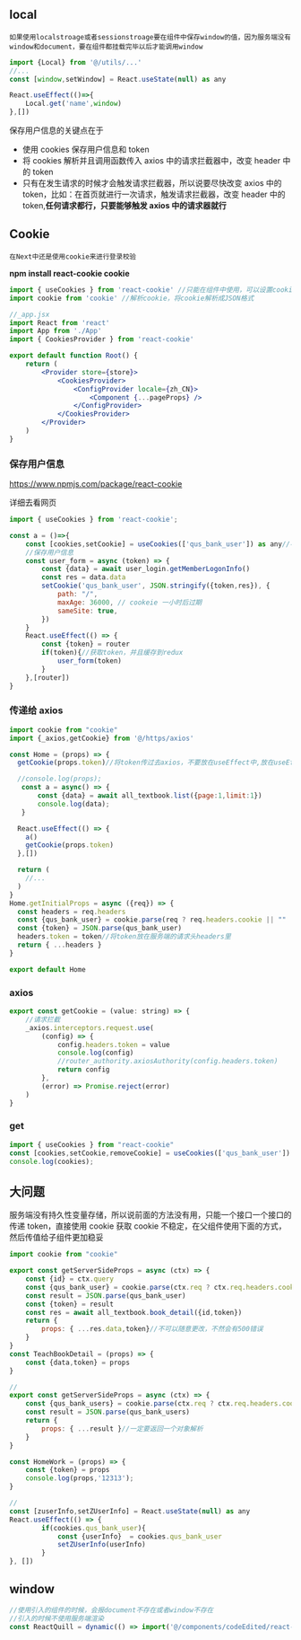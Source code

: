 ## local

`如果使用localstroage或者sessionstroage要在组件中保存window的值，因为服务端没有window和document，要在组件都挂载完毕以后才能调用window`

```jsx
import {Local} from '@/utils/...'
//...
const [window,setWindow] = React.useState(null) as any

React.useEffect(()=>{
    Local.get('name',window)
},[])
```

保存用户信息的关键点在于

- 使用 cookies 保存用户信息和 token
- 将 cookies 解析并且调用函数传入 axios 中的请求拦截器中，改变 header 中的 token
- 只有在发生请求的时候才会触发请求拦截器，所以说要尽快改变 axios 中的 token，比如：在首页就进行一次请求，触发请求拦截器，改变 header 中的 token,**任何请求都行，只要能够触发 axios 中的请求器就行**

## Cookie

`在Next中还是使用cookie来进行登录校验`

**npm install react-cookie cookie**

```jsx
import { useCookies } from 'react-cookie' //只能在组件中使用，可以设置cookie
import cookie from 'cookie' //解析cookie，将cookie解析成JSON格式

//_app.jsx
import React from 'react'
import App from './App'
import { CookiesProvider } from 'react-cookie'

export default function Root() {
	return (
		<Provider store={store}>
			<CookiesProvider>
				<ConfigProvider locale={zh_CN}>
					<Component {...pageProps} />
				</ConfigProvider>
			</CookiesProvider>
		</Provider>
	)
}
```

### 保存用户信息

https://www.npmjs.com/package/react-cookie

详细去看网页

```jsx
import { useCookies } from 'react-cookie';

const a = ()=>{
    const [cookies,setCookie] = useCookies(['qus_bank_user']) as any//不可以放在useEffect中
    //保存用户信息
    const user_form = async (token) => {
        const {data} = await user_login.getMemberLogonInfo()
        const res = data.data
        setCookie('qus_bank_user', JSON.stringify({token,res}), {
            path: "/",
            maxAge: 36000, // cookeie 一小时后过期
            sameSite: true,
        })
    }
    React.useEffect(() => {
        const {token} = router
        if(token){//获取token，并且缓存到redux
            user_form(token)
        }
    },[router])
}

```

### 传递给 axios

```jsx
import cookie from "cookie"
import {_axios,getCookie} from '@/https/axios'

const Home = (props) => {
  getCookie(props.token)//将token传过去axios，不要放在useEffect中,放在useEffect中就要等到组件挂载完毕，应该要立刻执行

  //console.log(props);
   const a = async() => {
       const {data} = await all_textbook.list({page:1,limit:1})
       console.log(data);
   }

  React.useEffect(() => {
    a()
    getCookie(props.token)
  },[])

  return (
	//...
  )
}
Home.getInitialProps = async ({req}) => {
  const headers = req.headers
  const {qus_bank_user} = cookie.parse(req ? req.headers.cookie || "" : document.cookie)//解析
  const {token} = JSON.parse(qus_bank_user)
  headers.token = token//将token放在服务端的请求头headers里
  return { ...headers }
}

export default Home
```

### axios

```jsx
export const getCookie = (value: string) => {
	//请求拦截
	_axios.interceptors.request.use(
		(config) => {
			config.headers.token = value
			console.log(config)
			//router_authority.axiosAuthority(config.headers.token)
			return config
		},
		(error) => Promise.reject(error)
	)
}
```

### get

```jsx
import { useCookies } from "react-cookie"
const [cookies,setCookie,removeCookie] = useCookies(['qus_bank_user']) as any
console.log(cookies);


```

## 大问题

服务端没有持久性变量存储，所以说前面的方法没有用，只能一个接口一个接口的传递 token，直接使用 cookie 获取 cookie 不稳定，在父组件使用下面的方式，然后传值给子组件更加稳妥

```jsx
import cookie from "cookie"

export const getServerSideProps = async (ctx) => {
    const {id} = ctx.query
    const {qus_bank_user} = cookie.parse(ctx.req ? ctx.req.headers.cookie || "" : document.cookie)
    const result = JSON.parse(qus_bank_user)
    const {token} = result
    const res = await all_textbook.book_detail({id,token})
    return {
        props: { ...res.data,token}//不可以随意更改，不然会有500错误
    }
}
const TeachBookDetail = (props) => {
    const {data,token} = props
}

//
export const getServerSideProps = async (ctx) => {
    const {qus_bank_users} = cookie.parse(ctx.req ? ctx.req.headers.cookie || "" : document.cookie)
    const result = JSON.parse(qus_bank_users)
    return {
        props: { ...result }//一定要返回一个对象解析
    }
}

const HomeWork = (props) => {
    const {token} = props
    console.log(props,'12313');
}

//
const [zuserInfo,setZUserInfo] = React.useState(null) as any
React.useEffect(() => {
        if(cookies.qus_bank_user){
            const {userInfo}  = cookies.qus_bank_user
            setZUserInfo(userInfo)
        }
}, [])
```

## window

```jsx
//使用引入的组件的时候，会报document不存在或者window不存在
//引入的时候不使用服务端渲染
const ReactQuill = dynamic(() => import('@/components/codeEdited/react-quill'), { ssr: false })
```
